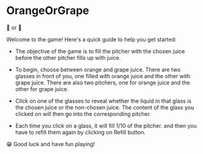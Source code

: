 # OrangeOrGrape

🍊 or 🍇

Welcome to the game! Here's a quick guide to help you get started:


 - The objective of the game is to fill the pitcher with the chosen juice before the other pitcher fills up with juice. 

 - To begin, choose between orange and grape juice. There are two glasses in front of you, one filled with orange juice and the other with grape juice. There are also two pitchers, one for orange juice and the other for grape juice.

 - Click on one of the glasses to reveal whether the liquid in that glass is the chosen juice or the non-chosen juice. The content of the glass you clicked on will then go into the corresponding pitcher.

 - Each time you click on a glass, it will fill 1/10 of the pitcher. and then you have to refill them again by clicking on Refill button.


😁 Good luck and have fun playing!
